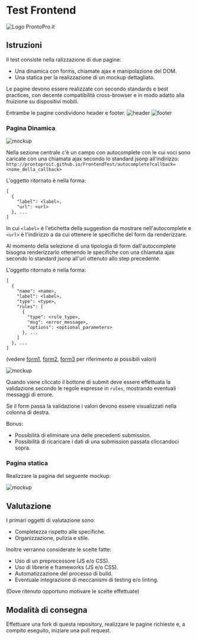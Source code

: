 # Test Frontend

![Logo ProntoPro.it](https://www.prontopro.it/bundles/prontoprofrontend/img/logo.png)

## Istruzioni

Il test consiste nella ralizzazione di due pagine:
- Una dinamica con forms, chiamate ajax e manipolazione del DOM.
- Una statica per la realizzazione di un mockup dettagliato.

Le pagine devono essere realizzate con secondo standards e best practices, con decente compatibilità cross-browser e in modo adatto alla fruizione su dispositivi mobili.

Entrambe le pagine condividono header e footer.
![header](http://prontoproit.github.io/FrontendTest/img/header.png) ![footer](http://prontoproit.github.io/FrontendTest/img/footer.png)

### Pagina Dinamica

![mockup](http://prontoproit.github.io/FrontendTest/img/mockup1.png)

Nella sezione centrale c'è un campo con autocomplete con le cui voci sono caricate con una chiamata ajax secondo lo standard jsonp all'indirizzo:  
`http://prontoproit.github.io/FrontendTest/autocomplete?callback=<nome_della_callback>`

L'oggetto ritornato è nella forma:

```
[
  {
    "label": <label>,
    "url": <url>
  }, ...
]
```

In cui `<label>` è l'etichetta della suggestion da mostrare nell'autocomplete e `<url>` è l'indirizzo a da cui ottenere le specifiche del form da renderizzare.

Al momento della selezione di una tipologia di form dall'autocomplete bisogna renderizzarlo ottenendo le specifiche con una chiamata ajax secondo lo standard jsonp all'url ottenuto allo step precedente.

L'oggetto ritornato è nella forma:

```
[
  {
    "name": <name>,
    "label": <label>,
    "type": <type>,
    "rules": [
      {
        "type": <rule_type>,
        "msg": <error_message>,
        "options": <optional_parameters>
      }, ...
    ]
  }, ...
]
```

(vedere [form1](http://prontoproit.github.io/FrontendTest/form1), [form2](http://prontoproit.github.io/FrontendTest/form2), [form3](http://prontoproit.github.io/FrontendTest/form3) per riferimento ai possibili valori)

![mockup](http://prontoproit.github.io/FrontendTest/img/mockup2.png)

Quando viene cliccato il bottone di submit deve essere effettuata la validazione secondo le regole espresse in `rules`, mostrando eventuali messaggi di errore.

Se il form passa la validazione i valori devono essere visualizzati nella colonna di destra. 

Bonus:
- Possibilità di eliminare una delle precedenti submission.
- Possibilità di ricaricare i dati di una submission passata cliccandoci sopra.

### Pagina statica

Realizzare la pagina del seguente mockup:

![mockup](http://prontoproit.github.io/FrontendTest/img/static.png)

## Valutazione

I primari oggetti di valutazione sono:
- Completezza rispetto alle specifiche.
- Organizzazione, pulizia e stile.

Inoltre verranno considerate le scelte fatte:
- Uso di un preprocessore (JS e/o CSS).
- Uso di librerie e frameworks (JS e/o CSS).
- Automatizzazione del processo di build.
- Eventuale integrazione di meccanismi di testing e/o linting.

(Dove ritenuto opportuno motivare le scelte effettuate)

## Modalità di consegna

Effettuare una fork di questa repository, realizzare le pagine richieste e, a compito eseguito, iniziare una pull request.

